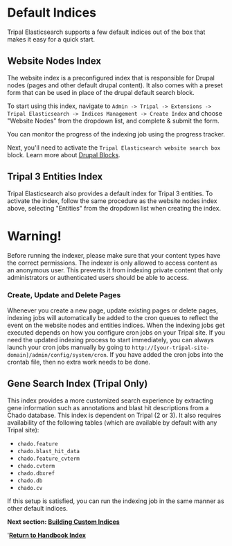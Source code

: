 # Default Indices
Tripal Elasticsearch supports a few default indices out of the box that makes it easy for a quick start.

## Website Nodes Index
The website index is a preconfigured index that is responsible for Drupal nodes (pages and other default drupal content).
It also comes with a preset form that can be used in place of the drupal default search block.

To start using this index, navigate to `Admin -> Tripal -> Extensions -> Tripal Elasticsearch -> Indices Management -> Create Index` 
and choose "Website Nodes" from the dropdown list, and complete & submit the form.

You can monitor the progress of the indexing job using the progress tracker.

Next, you'll need to activate the `Tripal Elasticsearch website search box` block. Learn more about [Drupal Blocks](https://www.drupal.org/docs/8/core/modules/block/overview).

## Tripal 3 Entities Index
Tripal Elasticsearch also provides a default index for Tripal 3 entities. To activate the index, follow the same procedure
as the website nodes index above, selecting "Entities" from the dropdown list when creating the index.

# Warning!

Before running the indexer, please make sure that your content types have the correct permissions. The indexer is only allowed to access content as an anonymous user. This prevents it from indexing private content that only administrators or authenticated users should be able to access.

### Create, Update and Delete Pages

Whenever you create a new page, update existing pages or delete pages, indexing jobs will automatically 
be added to the cron queues to reflect the event on the website nodes and entities indices. When the indexing jobs get
executed depends on how you configure cron jobs on your Tripal site. If you need the updated indexing process to start 
immediately, you can always launch your cron jobs manually by going to 
`http://[your-tripal-site-domain]/admin/config/system/cron`. If you have added the cron jobs into the crontab file, then 
no extra work needs to be done.

## Gene Search Index (Tripal Only)
This index provides a more customized search experience by extracting gene information such as annotations and blast hit descriptions
from a Chado database. This index is dependent on Tripal (2 or 3). It also requires availability of the following tables (which are available by default with any Tripal site):
- `chado.feature`
- `chado.blast_hit_data`
- `chado.feature_cvterm`
- `chado.cvterm`
- `chado.dbxref`
- `chado.db`
- `chado.cv`

If this setup is satisfied, you can run the indexing job in the same manner as other default indices.


**Next section: [Building Custom Indices](/docs/custom-indices.md)**

'**[Return to Handbook Index](README.md)**
